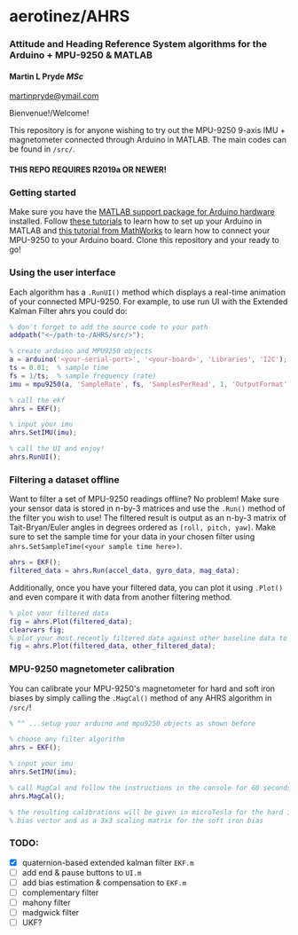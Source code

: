 # aerotinez/AHRS
### Attitude and Heading Reference System algorithms for the Arduino + MPU-9250 & MATLAB
#### Martin L Pryde *MSc*

martinpryde@ymail.com

Bienvenue!/Welcome!

This repository is for anyone wishing to try out the MPU-9250 9-axis IMU + magnetometer connected through Arduino in MATLAB. The main codes can be found in `/src/`.
#### THIS REPO REQUIRES R2019a OR NEWER!

### Getting started
Make sure you have the [MATLAB support package for Arduino hardware](https://uk.mathworks.com/help/supportpkg/arduinoio/index.html?s_tid=CRUX_lftnav) installed. Follow [these tutorials](https://uk.mathworks.com/help/supportpkg/arduinoio/get-started-with-matlab-support-package-for-arduino-hardware.html) to learn how to set up your Arduino in MATLAB and [this tutorial from MathWorks](https://uk.mathworks.com/help/fusion/ug/Estimating-Orientation-Using-Inertial-Sensor-Fusion-and-MPU-9250.html) to learn how to connect your MPU-9250 to your Arduino board. Clone this repository and your ready to go!

### Using the user interface
Each algorithm has a `.RunUI()` method which displays a real-time animation of your connected MPU-9250. For example, to use run UI with the Extended Kalman Filter ahrs you could do:

```matlab
% don't forget to add the source code to your path
addpath("<~/path-to-/AHRS/src/>");

% create arduino and MPU9250 objects
a = arduino('<your-serial-port>', '<your-board>', 'Libraries', 'I2C');
ts = 0.01;  % sample time
fs = 1/ts;  % sample frequency (rate)
imu = mpu9250(a, 'SampleRate', fs, 'SamplesPerRead', 1, 'OutputFormat', 'matrix', 'ReadMode', 'Latest');

% call the ekf
ahrs = EKF();

% input your imu
ahrs.SetIMU(imu);

% call the UI and enjoy!
ahrs.RunUI();
```
### Filtering a dataset offline
Want to filter a set of MPU-9250 readings offline? No problem! Make sure your sensor data is stored in n-by-3 matrices and use the `.Run()` method of the filter you wish to use! The filtered result is output as an n-by-3 matrix of Tait-Bryan/Euler angles in degrees ordered as `[roll, pitch, yaw]`. Make sure to set the sample time for your data in your chosen filter using `ahrs.SetSampleTime(<your sample time here>)`.

```matlab
ahrs = EKF();
filtered_data = ahrs.Run(accel_data, gyro_data, mag_data);
```
Additionally, once you have your filtered data, you can plot it using `.Plot()` and even compare it with data from another filtering method.
```matlab
% plot your filtered data
fig = ahrs.Plot(filtered_data);
clearvars fig;
% plot your most recently filtered data against other baseline data to compare filter performace
fig = ahrs.Plot(filtered_data, other_filtered_data);
```
### MPU-9250 magnetometer calibration
You can calibrate your MPU-9250's magnetometer for hard and soft iron biases by simply calling the `.MagCal()` method of any AHRS algorithm in `/src/`!
```matlab
% ^^ ...setup your arduino and mpu9250 objects as shown before

% choose any filter algorithm
ahrs = EKF();

% input your imu
ahrs.SetIMU(imu);

% call MagCal and follow the instructions in the console for 60 seconds
ahrs.MagCal();

% the resulting calibrations will be given in microTesla for the hard iron
% bias vector and as a 3x3 scaling matrix for the soft iron bias
```
### TODO:
- [x] quaternion-based extended kalman filter `EKF.m`
- [ ] add end & pause buttons to `UI.m` 
- [ ] add bias estimation & compensation to `EKF.m`
- [ ] complementary filter
- [ ] mahony filter
- [ ] madgwick filter
- [ ] UKF?
